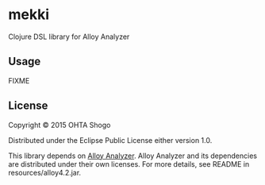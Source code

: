 # mekki

Clojure DSL library for Alloy Analyzer

## Usage

FIXME

## License

Copyright © 2015 OHTA Shogo

Distributed under the Eclipse Public License either version 1.0.

This library depends on [Alloy Analyzer](http://alloy.mit.edu/alloy/). Alloy Analyzer and its dependencies are distributed under their own licenses. For more details, see README in resources/alloy4.2.jar.
